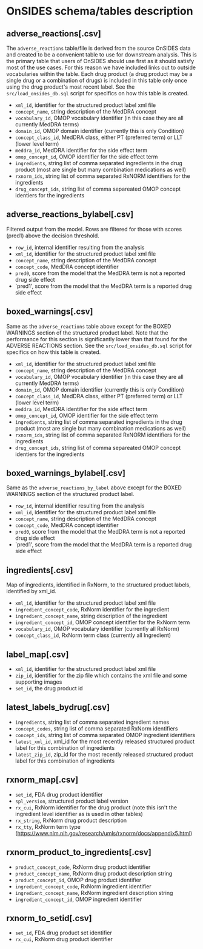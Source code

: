 # OnSIDES schema/tables description

## adverse_reactions[.csv]

The `adverse_reactions` table/file is derived from the source OnSIDES data and created to be a convenient table to use for downstream analysis. This is the primary table that users of OnSIDES should use first as it should satisfy most of the use cases. For this reason we have included links out to outside vocabularies within the table. Each drug product (a drug product may be a single drug or a combination of drugs) is included in this table only once using the drug product's most recent label. See the `src/load_onsides_db.sql` script for specifics on how this table is created.

- `xml_id`, identifier for the structured product label xml file
- `concept_name`, string description of the MedDRA concept
- `vocabulary_id`, OMOP vocabulary identifier (in this case they are all currently MedDRA terms)
- `domain_id`, OMOP domain identifier (currently this is only Condition)
- `concept_class_id`, MedDRA class, either PT (preferred term) or LLT (lower level term)
- `meddra_id`, MedDRA identifier for the side effect term
- `omop_concept_id`, OMOP identifier for the side effect term
- `ingredients`, string list of comma separated ingredients in the drug product (most are single but many combination medications as well)
- `rxnorm_ids`, string list of comma separated RxNORM identifiers for the ingredients
- `drug_concept_ids`, string list of comma separeated OMOP concept identiers for the ingredients


## adverse_reactions_bylabel[.csv]

Filtered output from the model. Rows are filtered for those with scores (pred1) above the decision threshold.

- `row_id`, internal identifier resulting from the analysis
- `xml_id`, identifier for the structured product label xml file
- `concept_name`, string description of the MedDRA concept
- `concept_code`, MedDRA concept identifier
- `pred0`, score from the model that the MedDRA term is not a reported drug side effect
- `pred1', score from the model that the MedDRA term is a reported drug side effect

## boxed_warnings[.csv]

Same as the `adverse_reactions` table above except for the BOXED WARNINGS section of the structured product label. Note that the performance for this section is significantly lower than that found for the ADVERSE REACTIONS section. See the `src/load_onsides_db.sql` script for specifics on how this table is created.

- `xml_id`, identifier for the structured product label xml file
- `concept_name`, string description of the MedDRA concept
- `vocabulary_id`, OMOP vocabulary identifier (in this case they are all currently MedDRA terms)
- `domain_id`, OMOP domain identifier (currently this is only Condition)
- `concept_class_id`, MedDRA class, either PT (preferred term) or LLT (lower level term)
- `meddra_id`, MedDRA identifier for the side effect term
- `omop_concept_id`, OMOP identifier for the side effect term
- `ingredients`, string list of comma separated ingredients in the drug product (most are single but many combination medications as well)
- `rxnorm_ids`, string list of comma separated RxNORM identifiers for the ingredients
- `drug_concept_ids`, string list of comma separeated OMOP concept identiers for the ingredients

## boxed_warnings_bylabel[.csv]

Same as the `adverse_reactions_by_label` above except for the BOXED WARNINGS section of the structured product label.

- `row_id`, internal identifier resulting from the analysis
- `xml_id`, identifier for the structured product label xml file
- `concept_name`, string description of the MedDRA concept
- `concept_code`, MedDRA concept identifier
- `pred0`, score from the model that the MedDRA term is not a reported drug side effect
- `pred1', score from the model that the MedDRA term is a reported drug side effect

## ingredients[.csv]

Map of ingredients, identified in RxNorm, to the structured product labels, identified by xml_id.

- `xml_id`, identifier for the structured product label xml file
- `ingredient_concept_code`, RxNorm identifier for the ingredient
- `ingredient_concept_name`, string description of the ingredient
- `ingredient_concept_id`, OMOP concept identifier for the RxNorm term
- `vocabulary_id`, OMOP vocabulary identifier (currently all RxNorm)
- `concept_class_id`, RxNorm term class (currently all Ingredient)

## label_map[.csv]

- `xml_id`, identifier for the structured product label xml file
- `zip_id`, identifier for the zip file which contains the xml file and some supporting images
- `set_id`, the drug product id

## latest_labels_bydrug[.csv]

- `ingredients`, string list of comma separated ingredient names
- `concept_codes`, string list of comma separated RxNorm identifiers
- `concept_ids`, string list of comma separated OMOP ingredient identifiers
- `latest_xml_id`, xml_id for the most recently released structured product label for this combination of ingredients
- `latest_zip_id`, zip_id for the most recently released structured product label for this combination of ingredients

## rxnorm_map[.csv]

- `set_id`, FDA drug product identifier
- `spl_version`, structured product label version
- `rx_cui`, RxNorm identifier for the drug product (note this isn't the ingredient level identifier as is used in other tables)
- `rx_string`, RxNorm drug product description
- `rx_tty`, RxNorm term type (https://www.nlm.nih.gov/research/umls/rxnorm/docs/appendix5.html)

## rxnorm_product_to_ingredients[.csv]

- `product_concept_code`, RxNorm drug product identifier
- `product_concept_name`, RxNorm drug product description string
- `product_concept_id`, OMOP drug product identifier
- `ingredient_concept_code`, RxNorm ingredient identifier
- `ingredient_concept_name`, RxNorm ingredient description string
- `ingredient_concept_id`, OMOP ingredient identifier

## rxnorm_to_setid[.csv]

- `set_id`, FDA drug product set identifier
- `rx_cui`, RxNorm drug product identifier





